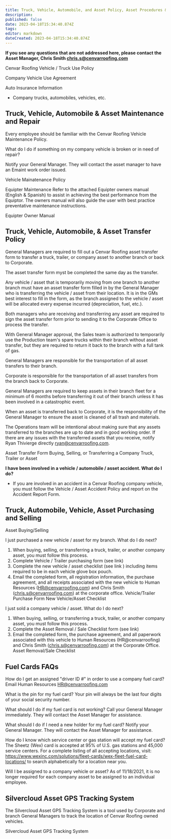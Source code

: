 ```yaml
---
title: Truck, Vehicle, Automobile, and Asset Policy, Asset Procedures & Other Asset Information
description: 
published: false
date: 2023-04-18T15:34:40.874Z
tags: 
editor: markdown
dateCreated: 2023-04-18T15:34:40.874Z
---
```


**If you see any questions that are not addressed here, please contact the Asset Manager, Chris Smith chris.s@cenvarroofing.com**

Cenvar Roofing Vehicle / Truck Use Policy

Company Vehicle Use Agreement

Auto Insurance Information

- Company trucks, automobiles, vehicles, etc.

## Truck, Vehicle, Automobile & Asset Maintenance and Repair
Every employee should be familiar with the Cenvar Roofing Vehicle Maintenance Policy.

What do I do if something on my company vehicle is broken or in need of repair?

Notify your General Manager. They will contact the asset manager to have an Emaint work order issued.

Vehicle Mainatenance Policy

Equipter Maintenance
Refer to the attached Equipter owners manual (English & Spanish) to assist in achieving the best performance from the Equiptor. The owners manual will also guide the user with best practice preventative maintenance instructions.

Equipter Owner Manual

## Truck, Vehicle, Automobile, & Asset Transfer Policy
<p>General Managers are required to fill out a Cenvar Roofing asset transfer form to transfer a truck, trailer, or company asset to another branch or back to Corporate.</p>
<p>The asset transfer form myst be completed the same day as the transfer.</p>

Any vehicle / asset that is temporarily moving from one branch to another branch must have an asset transfer form filled in by the General Manager who is transferring the vehicle / asset from their location. It is in the GMs best interest to fill in the form, as the branch assigned to the vehicle / asset will be allocated every expense incurred (depreciation, fuel, etc.).

Both managers who are receiving and transferring any asset are required to sign the asset transfer form prior to sending it to the Corporate Office to process the transfer.

With General Manager approval, the Sales team is authorized to temporarily use the Production team's spare trucks within their branch without asset transfer, but they are required to return it back to the branch with a full tank of gas.

General Managers are responsible for the transportation of all asset transfers to their branch.

Corporate is responsible for the transportation of all asset transfers from the branch back to Corporate.

General Managers are required to keep assets in their branch fleet for a minimum of 6 months before transferring it out of their branch unless it has been involved in a catastrophic event.

When an asset is transferred back to Corporate, it is the responsibility of the General Manager to ensure the asset is cleaned of all trash and materials.

The Operations team will be intentional about making sure that any assets transferred to the branches are up to date and in good working order. If there are any issues with the transferred assets that you receive, notify Ryan Thivierge directly ryan@cenvarroofing.com.

Asset Transfer Form
Buying, Selling, or Transferring a Company Truck, Trailer or Asset

**I have been involved in a vehicle / automobile / asset accident. What do I do?**

- If you are involved in an accident in a Cenvar Roofing company vehicle, you must follow the Vehicle / Asset Accident Policy and report on the Accident Report Form.

## Truck, Automobile, Vehicle, Asset Purchasing and Selling

Asset Buying/Selling

I just purchased a new vehicle / asset for my branch. What do I do next?
1. When buying, selling, or transferring a truck, trailer, or another company asset, you must follow this process.
2. Complete Vehicle / Trailer purchasing form (see link)
3. Complete the new vehicle / asset checklist (see link ) including items required to be in each vehicle glove box pouch.
4. Email the completed form, all registration information, the purchase agreement, and all receipts associated with the new vehicle to Human Resources (HR@cenvarroofing.com) and Chris Smith (chris.s@cenvarroofing.com) at the corporate office.
Vehicle/Trailer Purchase Form
New Vehicle/Asset Checklist

I just sold a company vehicle / asset. What do I do next?
1. When buying, selling, or transferring a truck, trailer, or another company asset, you must follow this process.
2. Complete the Asset Removal / Sale Checklist form (see link)
3. Email the completed form, the purchase agreement, and all paperwork associated with this vehicle to Human Resources (HR@cenvarroofing) and Chris Smith (chris.s@cenvarroofing.com) at the Corporate Office.
Asset Removal/Sale Checklist

## Fuel Cards FAQs
How do I get an assigned "driver ID #" in order to use a company fuel card?
Email Human Resources HR@cenvarroofing.com

What is the pin for my fuel card?
Your pin will always be the last four digits of your social security number.

What should I do if my fuel card is not working?
Call your General Manager immediately. They will contact the Asset Manager for assistance.

What should I do if I need a new holder for my fuel card?
Notify your General Manager. They will contact the Asset Manager for assistance.

How do I know which service center or gas station will accept my fuel card?
The Sheetz (Wex) card is accepted at 95% of U.S. gas stations and 45,000 service centers. For a complete listing of all accepting locations, visit: https://www.wexinc.com/solutions/fleet-cards/wex-fleet-fuel-card-locations/ to search alphabetically for a location near you.

Will I be assigned to a company vehicle or asset?
As of 11/18/2021, it is no longer required for each company asset to be assigned to an individual employee.

## Silvercloud Asset GPS Tracking System

The Silvercloud Asset GPS Tracking System is a tool used by Corporate and branch General Managers to track the location of Cenvar Roofing owned vehicles.

Silvercloud Asset GPS Tracking System


